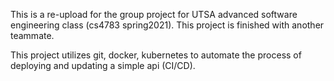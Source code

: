 This is a re-upload for the group project for UTSA advanced software engineering class (cs4783 spring2021).
This project is finished with another teammate.

This project utilizes git, docker, kubernetes to automate the process of deploying and updating a simple api (CI/CD).
